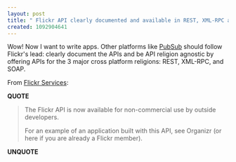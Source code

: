 ```yaml
---
layout: post
title: " Flickr API clearly documented and available in REST, XML-RPC and SOAP flavours"
created: 1092904641
---
```

Wow! Now I want to write apps.  Other platforms like <a href="http://pubsub.com/">PubSub</a> should follow Flickr's lead: clearly document the APIs and be API religion agnostic by offering APIs for the 3 major cross platform religions: REST, XML-RPC, and SOAP.

From <a href="http://www.flickr.com/services/api/">Flickr Services</a>:
<p><strong>QUOTE</strong></p><blockquote>The Flickr API is now available for non-commercial use by outside developers.

For an example of an application built with this API, see Organizr (or here if you are already a Flickr member).</blockquote><p><strong>UNQUOTE</strong></p>

